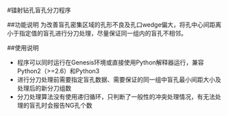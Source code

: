 #镭射钻孔盲孔分刀程序

##功能说明
为改善盲孔密集区域的孔形不良及孔口wedge偏大，将孔中心间距离小于指定值的盲孔进行分刀处理，尽量保证同一组内的盲孔不相邻。

##使用说明
- 程序可以同时运行在Genesis环境或直接使用Python解释器运行，兼容Python2（>=2.6）和Python3
- 进行分刀处理前需要指定盲孔数据、需要保证的同一组中盲孔最小间距大小及处理后的新分刀组数
- 分刀处理算法没有使用递归循环，只判断了一般性的冲突处理情况，有无法处理的盲孔时会报告NG孔个数